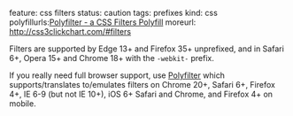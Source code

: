 feature: css filters
status: caution
tags: prefixes
kind: css
polyfillurls:[Polyfilter - a CSS Filters Polyfill](https://github.com/Schepp/CSS-Filters-Polyfill)
moreurl: http://css3clickchart.com/#filters

Filters are supported by Edge 13+ and Firefox 35+ unprefixed, and in Safari 6+, Opera 15+ and Chrome 18+ with the `-webkit-` prefix.

If you really need full browser support, use [Polyfilter](https://github.com/Schepp/CSS-Filters-Polyfill) which supports/translates to/emulates filters on Chrome 20+, Safari 6+, Firefox 4+, IE 6-9 (but not IE 10+), iOS 6+ Safari and Chrome, and Firefox 4+ on mobile.